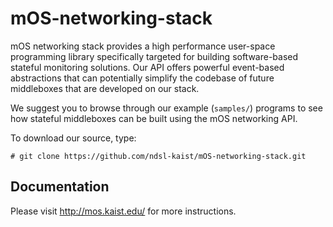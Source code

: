 # mOS-networking-stack

mOS networking stack provides a high performance user-space programming library
specifically targeted for building software-based stateful monitoring solutions.
Our API offers powerful event-based abstractions that can potentially simplify the
codebase of future middleboxes that are developed on our stack.

We suggest you to browse through our example (```samples/```) programs to
see how stateful middleboxes can be built using the mOS networking API.

To download our source, type:

```
# git clone https://github.com/ndsl-kaist/mOS-networking-stack.git
```

## Documentation
Please visit http://mos.kaist.edu/ for more instructions.
